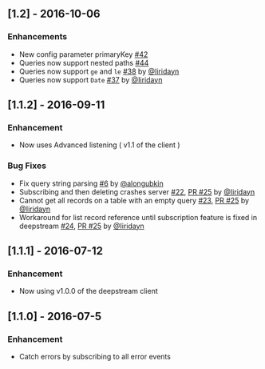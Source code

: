 ## [1.2] - 2016-10-06

### Enhancements
- New config parameter primaryKey [#42](https://github.com/deepstreamIO/deepstream.io-provider-search-rethinkdb/issues/42)
- Queries now support nested paths [#44](https://github.com/deepstreamIO/deepstream.io-provider-search-rethinkdb/issues/44)
- Queries now support `ge` and `le` [#38](https://github.com/deepstreamIO/deepstream.io-provider-search-rethinkdb/issues/38) by [@Iiridayn](https://github.com/Iiridayn)
- Queries now support `Date` [#37](https://github.com/deepstreamIO/deepstream.io-provider-search-rethinkdb/issues/37) by [@Iiridayn](https://github.com/Iiridayn)

## [1.1.2] - 2016-09-11

### Enhancement

- Now uses Advanced listening ( v1.1 of the client )

### Bug Fixes

- Fix query string parsing [#6](https://github.com/deepstreamIO/deepstream.io-provider-search-rethinkdb/pull/6) by [@alongubkin](https://github.com/alongubkin)
- Subscribing and then deleting crashes server [#22](https://github.com/deepstreamIO/deepstream.io-provider-search-rethinkdb/issue/22), [PR #25](https://github.com/deepstreamIO/deepstream.io-provider-search-rethinkdb/pull/25) by [@Iiridayn](https://github.com/Iiridayn)
- Cannot get all records on a table with an empty query [#23](https://github.com/deepstreamIO/deepstream.io-provider-search-rethinkdb/issue/23), [PR #25](https://github.com/deepstreamIO/deepstream.io-provider-search-rethinkdb/pull/25) by [@Iiridayn](https://github.com/Iiridayn)
- Workaround for list record reference until subscription feature is fixed in deepstream [#24](https://github.com/deepstreamIO/deepstream.io-provider-search-rethinkdb/issue/24), [PR #25](https://github.com/deepstreamIO/deepstream.io-provider-search-rethinkdb/pull/25) by [@Iiridayn](https://github.com/Iiridayn)

## [1.1.1] - 2016-07-12

### Enhancement

- Now using v1.0.0 of the deepstream client

## [1.1.0] - 2016-07-5

### Enhancement

- Catch errors by subscribing to all error events
